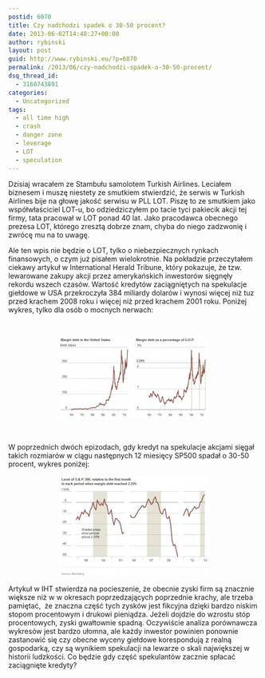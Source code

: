 ```yaml
---
postid: 6070
title: Czy nadchodzi spadek o 30-50 procent?
date: 2013-06-02T14:40:27+00:00
author: rybinski
layout: post
guid: http://www.rybinski.eu/?p=6070
permalink: /2013/06/czy-nadchodzi-spadek-o-30-50-procent/
dsq_thread_id:
  - 3160743891
categories:
  - Uncategorized
tags:
  - all time high
  - crash
  - danger zone
  - leverage
  - LOT
  - speculation
---
```

Dzisiaj wracałem ze Stambułu samolotem Turkish Airlines. Leciałem biznesem i muszę niestety ze smutkiem stwierdzić, że serwis w Turkish Airlines bije na głowę jakość serwisu w PLL LOT. Piszę to ze smutkiem jako współwłaściciel LOT-u, bo odziedziczyłem po tacie tyci pakiecik akcji tej firmy, tata pracował w LOT ponad 40 lat. Jako pracodawca obecnego prezesa LOT, którego zresztą dobrze znam, chyba do niego zadzwonię i zwrócę mu na to uwagę.

Ale ten wpis nie będzie o LOT, tylko o niebezpiecznych rynkach finansowych, o czym już pisałem wielokrotnie. Na pokładzie przeczytałem ciekawy artykuł w International Herald Tribune, który pokazuje, że tzw. lewarowane zakupy akcji przez amerykańskich inwestorów sięgnęły rekordu wszech czasów. Wartość kredytów zaciągniętych na spekulacje giełdowe w USA przekroczyła 384 miliardy dolarów i wynosi więcej niż tuz przed krachem 2008 roku i więcej niż przed krachem 2001 roku. Poniżej wykres, tylko dla osób o mocnych nerwach:

 

<p style="text-align: center;">
  <a href="/uploads/2013/06/Margin_debt_USA.jpg"><img class="size-medium wp-image-6071 aligncenter" title="Margin_debt_USA" src="/uploads/2013/06/Margin_debt_USA-300x165.jpg" alt="" width="300" height="165" /></a>
</p>

 

W poprzednich dwóch epizodach, gdy kredyt na spekulacje akcjami sięgał takich rozmiarów w ciągu następnych 12 miesięcy SP500 spadał o 30-50 procent, wykres poniżej:

<!--more-->

<p style="text-align: center;">
  <a href="/uploads/2013/06/SP_post_leverage_bubble.jpg"><img class="size-medium wp-image-6072 aligncenter" title="SP_post_leverage_bubble" src="/uploads/2013/06/SP_post_leverage_bubble-300x202.jpg" alt="" width="300" height="202" /></a>
</p>

Artykuł w IHT stwierdza na pocieszenie, że obecnie zyski firm są znacznie większe niż w w okresach poprzedzających poprzednie krachy, ale trzeba pamiętać,  że znaczna część tych zysków jest fikcyjna dzięki bardzo niskim stopom procentowym i drukowi pieniądza. Jeżeli dojdzie do wzrostu stóp procentowych, zyski gwałtownie spadną. Oczywiście analiza porównawcza wykresów jest bardzo ułomna, ale każdy inwestor powinien ponownie zastanowić się czy obecne wyceny giełdowe korespondują z realną gospodarką, czy są wynikiem spekulacji na lewarze o skali największej w historii ludzkości. Co będzie gdy część spekulantów zacznie spłacać zaciągnięte kredyty?

 

 
